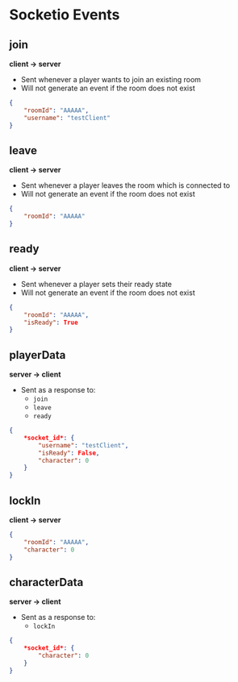 # Socketio Events

## join

**client -> server**

- Sent whenever a player wants to join an existing room
- Will not generate an event if the room does not exist

```json
{
    "roomId": "AAAAA",
    "username": "testClient"
}
```


## leave

**client -> server**

- Sent whenever a player leaves the room which is connected to
- Will not generate an event if the room does not exist

```json
{
    "roomId": "AAAAA"
}
```

## ready

**client -> server**

- Sent whenever a player sets their ready state
- Will not generate an event if the room does not exist

```json
{
    "roomId": "AAAAA",
    "isReady": True
}
```


## playerData

**server -> client**

- Sent as a response to:
    - `join`
    - `leave`
    - `ready`

```json
{
    *socket_id*: {
        "username": "testClient",
        "isReady": False,
        "character": 0
    }
}
```

## lockIn

**client -> server**

```json
{
    "roomId": "AAAAA",
    "character": 0
}
```

## characterData

**server -> client**

- Sent as a response to:
    - `lockIn`

```json
{
    *socket_id*: {
        "character": 0
    }
}
```
